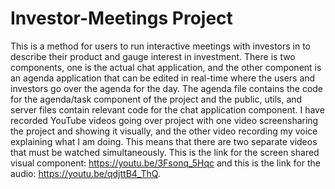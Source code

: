 # Investor-Meetings Project

This is a method for users to run interactive meetings with investors in to describe their product and gauge interest in investment. There is two components, one is the actual chat application, and the other component is an agenda application that can be edited in real-time where the users and investors go over the agenda for the day. The agenda file contains the code for the agenda/task component of the project and the public, utils, and server files contain relevant code for the chat application component. I have recorded YouTube videos going over project with one video screensharing the project and showing it visually, and the other video recording my voice explaining what I am doing. This means that there are two separate videos that must be watched simultaneously. This is the link for the screen shared visual component: https://youtu.be/3Fsonq_5Hqc and this is the link for the audio: https://youtu.be/qdjttB4_ThQ. 
